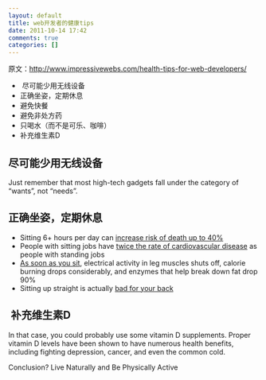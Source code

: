 ```yaml
---
layout: default
title: web开发者的健康tips
date: 2011-10-14 17:42
comments: true
categories: []
---
```

原文：<a href="http://www.impressivewebs.com/health-tips-for-web-developers/">http://www.impressivewebs.com/health-tips-for-web-developers/</a>
<ul>
	<li> 尽可能少用无线设备</li>
	<li>正确坐姿，定期休息</li>
	<li>避免快餐</li>
	<li>避免非处方药</li>
	<li>只喝水（而不是可乐、咖啡）</li>
	<li>补充维生素D</li>
</ul>
<h2>尽可能少用无线设备</h2>
Just remember that most high-tech gadgets fall under the category of “wants”, not “needs”.
<h2>正确坐姿，定期休息</h2>
<ul>
	<li>Sitting 6+ hours per day can <a href="http://bjsm.bmj.com/content/43/2/81.full">increase risk of death up to 40%</a></li>
	<li>People with sitting jobs have <a href="http://diabetes.diabetesjournals.org/content/56/11/2655.long">twice the rate of cardiovascular disease</a> as people with standing jobs</li>
	<li><a href="http://www.nytimes.com/2011/04/17/magazine/mag-17sitting-t.html?_r=1">As soon as you sit</a>, electrical activity in leg muscles shuts off, calorie burning drops considerably, and enzymes that help break down fat drop 90%</li>
	<li>Sitting up straight is actually <a href="http://news.bbc.co.uk/2/hi/6187080.stm">bad for your back</a></li>
</ul>
<h2> 补充维生素D</h2>
In that case, you could probably use some vitamin D supplements. Proper vitamin D levels have been shown to have numerous health benefits, including fighting depression, cancer, and even the common cold.

Conclusion? Live Naturally and Be Physically Active

